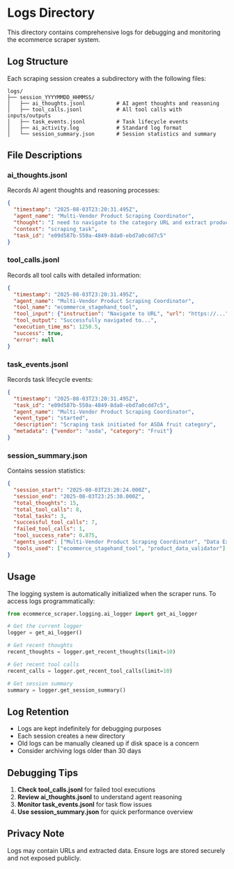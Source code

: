 # Logs Directory

This directory contains comprehensive logs for debugging and monitoring the ecommerce scraper system.

## Log Structure

Each scraping session creates a subdirectory with the following files:

```
logs/
├── session_YYYYMMDD_HHMMSS/
│   ├── ai_thoughts.jsonl          # AI agent thoughts and reasoning
│   ├── tool_calls.jsonl           # All tool calls with inputs/outputs
│   ├── task_events.jsonl          # Task lifecycle events
│   ├── ai_activity.log            # Standard log format
│   └── session_summary.json       # Session statistics and summary
```

## File Descriptions

### ai_thoughts.jsonl
Records AI agent thoughts and reasoning processes:
```json
{
  "timestamp": "2025-08-03T23:20:31.495Z",
  "agent_name": "Multi-Vendor Product Scraping Coordinator",
  "thought": "I need to navigate to the category URL and extract products...",
  "context": "scraping_task",
  "task_id": "e09d587b-550a-4849-8da0-ebd7a0cdd7c5"
}
```

### tool_calls.jsonl
Records all tool calls with detailed information:
```json
{
  "timestamp": "2025-08-03T23:20:31.495Z",
  "agent_name": "Multi-Vendor Product Scraping Coordinator",
  "tool_name": "ecommerce_stagehand_tool",
  "tool_input": {"instruction": "Navigate to URL", "url": "https://..."},
  "tool_output": "Successfully navigated to...",
  "execution_time_ms": 1250.5,
  "success": true,
  "error": null
}
```

### task_events.jsonl
Records task lifecycle events:
```json
{
  "timestamp": "2025-08-03T23:20:31.495Z",
  "task_id": "e09d587b-550a-4849-8da0-ebd7a0cdd7c5",
  "agent_name": "Multi-Vendor Product Scraping Coordinator",
  "event_type": "started",
  "description": "Scraping task initiated for ASDA fruit category",
  "metadata": {"vendor": "asda", "category": "Fruit"}
}
```

### session_summary.json
Contains session statistics:
```json
{
  "session_start": "2025-08-03T23:20:24.000Z",
  "session_end": "2025-08-03T23:25:30.000Z",
  "total_thoughts": 15,
  "total_tool_calls": 8,
  "total_tasks": 3,
  "successful_tool_calls": 7,
  "failed_tool_calls": 1,
  "tool_success_rate": 0.875,
  "agents_used": ["Multi-Vendor Product Scraping Coordinator", "Data Extractor"],
  "tools_used": ["ecommerce_stagehand_tool", "product_data_validator"]
}
```

## Usage

The logging system is automatically initialized when the scraper runs. To access logs programmatically:

```python
from ecommerce_scraper.logging.ai_logger import get_ai_logger

# Get the current logger
logger = get_ai_logger()

# Get recent thoughts
recent_thoughts = logger.get_recent_thoughts(limit=10)

# Get recent tool calls
recent_calls = logger.get_recent_tool_calls(limit=10)

# Get session summary
summary = logger.get_session_summary()
```

## Log Retention

- Logs are kept indefinitely for debugging purposes
- Each session creates a new directory
- Old logs can be manually cleaned up if disk space is a concern
- Consider archiving logs older than 30 days

## Debugging Tips

1. **Check tool_calls.jsonl** for failed tool executions
2. **Review ai_thoughts.jsonl** to understand agent reasoning
3. **Monitor task_events.jsonl** for task flow issues
4. **Use session_summary.json** for quick performance overview

## Privacy Note

Logs may contain URLs and extracted data. Ensure logs are stored securely and not exposed publicly.

